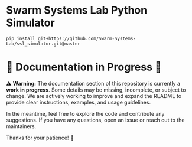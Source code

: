 # Swarm Systems Lab Python Simulator

    pip install git+https://github.com/Swarm-Systems-Lab/ssl_simulator.git@master

# 🚧 Documentation in Progress 🚧

⚠️ **Warning:** The documentation section of this repository is currently a **work in progress**. Some details may be missing, incomplete, or subject to change. We are actively working to improve and expand the README to provide clear instructions, examples, and usage guidelines.

In the meantime, feel free to explore the code and contribute any suggestions. If you have any questions, open an issue or reach out to the maintainers.  

Thanks for your patience! 🚀
